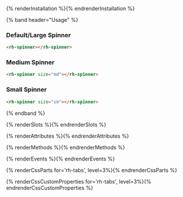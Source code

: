 {% renderInstallation %}{% endrenderInstallation %}

{% band header="Usage" %}
### Default/Large Spinner
```html
<rh-spinner></rh-spinner>
```

### Medium Spinner
```html
<rh-spinner size="md"></rh-spinner>
```

### Small Spinner
```html
<rh-spinner size="sm"></rh-spinner>
```
{% endband %}

{% renderSlots %}{% endrenderSlots %}

{% renderAttributes %}{% endrenderAttributes %}

{% renderMethods %}{% endrenderMethods %}

{% renderEvents %}{% endrenderEvents %}

{% renderCssParts for='rh-tabs', level=3%}{% endrenderCssParts %}

{% renderCssCustomProperties for='rh-tabs', level=3%}{% endrenderCssCustomProperties %}
